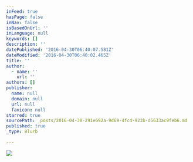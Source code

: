 ```yaml
---
inFeed: true
hasPage: false
inNav: false
isBasedOnUrl: ''
inLanguage: null
keywords: []
description: ''
datePublished: '2016-04-30T06:40:07.581Z'
dateModified: '2016-04-30T06:40:02.465Z'
title: ''
author:
  - name: ''
    url: ''
authors: []
publisher:
  name: null
  domain: null
  url: null
  favicon: null
starred: true
sourcePath: _posts/2016-04-30-291e692a-9d69-4fcd-923b-d5633ac9feb6.md
published: true
_type: Blurb

---
```

![](https://s3-us-west-2.amazonaws.com/the-grid-img/p/6c86fa5a90dd2f35f18e4cc209a5869799440324.png)